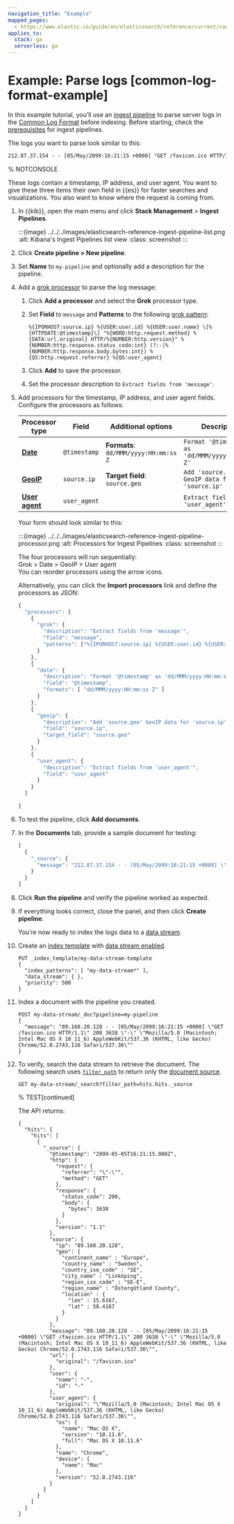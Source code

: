 ```yaml
---
navigation_title: "Example"
mapped_pages:
  - https://www.elastic.co/guide/en/elasticsearch/reference/current/common-log-format-example.html
applies_to:
  stack: ga
  serverless: ga
---
```




# Example: Parse logs [common-log-format-example]


In this example tutorial, you’ll use an [ingest pipeline](ingest-pipelines.md) to parse server logs in the [Common Log Format](https://en.wikipedia.org/wiki/Common_Log_Format) before indexing. Before starting, check the [prerequisites](ingest-pipelines.md#ingest-prerequisites) for ingest pipelines.

The logs you want to parse look similar to this:

```txt
212.87.37.154 - - [05/May/2099:16:21:15 +0000] "GET /favicon.ico HTTP/1.1" 200 3638 "-" "Mozilla/5.0 (Macintosh; Intel Mac OS X 10_11_6) AppleWebKit/537.36 (KHTML, like Gecko) Chrome/52.0.2743.116 Safari/537.36"
```
%  NOTCONSOLE

These logs contain a timestamp, IP address, and user agent. You want to give these three items their own field in {{es}} for faster searches and visualizations. You also want to know where the request is coming from.

1. In {{kib}}, open the main menu and click **Stack Management** > **Ingest Pipelines**.

    :::{image} ../../../images/elasticsearch-reference-ingest-pipeline-list.png
    :alt: Kibana's Ingest Pipelines list view
    :class: screenshot
    :::

2. Click **Create pipeline > New pipeline**.
3. Set **Name** to `my-pipeline` and optionally add a description for the pipeline.
4. Add a [grok processor](elasticsearch://reference/ingestion-tools/enrich-processor/grok-processor.md) to parse the log message:

    1. Click **Add a processor** and select the **Grok** processor type.
    2. Set **Field** to `message` and **Patterns** to the following [grok pattern](../../../explore-analyze/scripting/grok.md):

        ```text
        %{IPORHOST:source.ip} %{USER:user.id} %{USER:user.name} \[%{HTTPDATE:@timestamp}\] "%{WORD:http.request.method} %{DATA:url.original} HTTP/%{NUMBER:http.version}" %{NUMBER:http.response.status_code:int} (?:-|%{NUMBER:http.response.body.bytes:int}) %{QS:http.request.referrer} %{QS:user_agent}
        ```

    3. Click **Add** to save the processor.
    4. Set the processor description to `Extract fields from 'message'`.

5. Add processors for the timestamp, IP address, and user agent fields. Configure the processors as follows:

    | Processor type | Field | Additional options | Description |
    | --- | --- | --- | --- |
    | [**Date**](elasticsearch://reference/ingestion-tools/enrich-processor/date-processor.md) | `@timestamp` | **Formats**: `dd/MMM/yyyy:HH:mm:ss Z` | `Format '@timestamp' as 'dd/MMM/yyyy:HH:mm:ss Z'` |
    | [**GeoIP**](elasticsearch://reference/ingestion-tools/enrich-processor/geoip-processor.md) | `source.ip` | **Target field**: `source.geo` | `Add 'source.geo' GeoIP data for 'source.ip'` |
    | [**User agent**](elasticsearch://reference/ingestion-tools/enrich-processor/user-agent-processor.md) | `user_agent` |  | `Extract fields from 'user_agent'` |

    Your form should look similar to this:

    :::{image} ../../../images/elasticsearch-reference-ingest-pipeline-processor.png
    :alt: Processors for Ingest Pipelines
    :class: screenshot
    :::

    The four processors will run sequentially:<br> Grok > Date > GeoIP > User agent<br> You can reorder processors using the arrow icons.

    Alternatively, you can click the **Import processors** link and define the processors as JSON:

    ```js
    {
      "processors": [
        {
          "grok": {
            "description": "Extract fields from 'message'",
            "field": "message",
            "patterns": ["%{IPORHOST:source.ip} %{USER:user.id} %{USER:user.name} \\[%{HTTPDATE:@timestamp}\\] \"%{WORD:http.request.method} %{DATA:url.original} HTTP/%{NUMBER:http.version}\" %{NUMBER:http.response.status_code:int} (?:-|%{NUMBER:http.response.body.bytes:int}) %{QS:http.request.referrer} %{QS:user_agent}"]
          }
        },
        {
          "date": {
            "description": "Format '@timestamp' as 'dd/MMM/yyyy:HH:mm:ss Z'",
            "field": "@timestamp",
            "formats": [ "dd/MMM/yyyy:HH:mm:ss Z" ]
          }
        },
        {
          "geoip": {
            "description": "Add 'source.geo' GeoIP data for 'source.ip'",
            "field": "source.ip",
            "target_field": "source.geo"
          }
        },
        {
          "user_agent": {
            "description": "Extract fields from 'user_agent'",
            "field": "user_agent"
          }
        }
      ]

    }
    ```

6. To test the pipeline, click **Add documents**.
7. In the **Documents** tab, provide a sample document for testing:

    ```js
    [
      {
        "_source": {
          "message": "212.87.37.154 - - [05/May/2099:16:21:15 +0000] \"GET /favicon.ico HTTP/1.1\" 200 3638 \"-\" \"Mozilla/5.0 (Macintosh; Intel Mac OS X 10_11_6) AppleWebKit/537.36 (KHTML, like Gecko) Chrome/52.0.2743.116 Safari/537.36\""
        }
      }
    ]
    ```

8. Click **Run the pipeline** and verify the pipeline worked as expected.
9. If everything looks correct, close the panel, and then click **Create pipeline**.

    You’re now ready to index the logs data to a [data stream](../../data-store/data-streams.md).

10. Create an [index template](../../data-store/templates.md) with [data stream enabled](../../data-store/data-streams/set-up-data-stream.md#create-index-template).

    ```console
    PUT _index_template/my-data-stream-template
    {
      "index_patterns": [ "my-data-stream*" ],
      "data_stream": { },
      "priority": 500
    }
    ```

11. Index a document with the pipeline you created.

    ```console
    POST my-data-stream/_doc?pipeline=my-pipeline
    {
      "message": "89.160.20.128 - - [05/May/2099:16:21:15 +0000] \"GET /favicon.ico HTTP/1.1\" 200 3638 \"-\" \"Mozilla/5.0 (Macintosh; Intel Mac OS X 10_11_6) AppleWebKit/537.36 (KHTML, like Gecko) Chrome/52.0.2743.116 Safari/537.36\""
    }
    ```

12. To verify, search the data stream to retrieve the document. The following search uses [`filter_path`](elasticsearch://reference/elasticsearch/rest-apis/common-options.md#common-options-response-filtering) to return only the [document source](elasticsearch://reference/elasticsearch/mapping-reference/mapping-source-field.md).

    ```console
    GET my-data-stream/_search?filter_path=hits.hits._source
    ```
    %  TEST[continued]

    The API returns:

    ```console-result
    {
      "hits": {
        "hits": [
          {
            "_source": {
              "@timestamp": "2099-05-05T16:21:15.000Z",
              "http": {
                "request": {
                  "referrer": "\"-\"",
                  "method": "GET"
                },
                "response": {
                  "status_code": 200,
                  "body": {
                    "bytes": 3638
                  }
                },
                "version": "1.1"
              },
              "source": {
                "ip": "89.160.20.128",
                "geo": {
                  "continent_name" : "Europe",
                  "country_name" : "Sweden",
                  "country_iso_code" : "SE",
                  "city_name" : "Linköping",
                  "region_iso_code" : "SE-E",
                  "region_name" : "Östergötland County",
                  "location" : {
                    "lon" : 15.6167,
                    "lat" : 58.4167
                  }
                }
              },
              "message": "89.160.20.128 - - [05/May/2099:16:21:15 +0000] \"GET /favicon.ico HTTP/1.1\" 200 3638 \"-\" \"Mozilla/5.0 (Macintosh; Intel Mac OS X 10_11_6) AppleWebKit/537.36 (KHTML, like Gecko) Chrome/52.0.2743.116 Safari/537.36\"",
              "url": {
                "original": "/favicon.ico"
              },
              "user": {
                "name": "-",
                "id": "-"
              },
              "user_agent": {
                "original": "\"Mozilla/5.0 (Macintosh; Intel Mac OS X 10_11_6) AppleWebKit/537.36 (KHTML, like Gecko) Chrome/52.0.2743.116 Safari/537.36\"",
                "os": {
                  "name": "Mac OS X",
                  "version": "10.11.6",
                  "full": "Mac OS X 10.11.6"
                },
                "name": "Chrome",
                "device": {
                  "name": "Mac"
                },
                "version": "52.0.2743.116"
              }
            }
          }
        ]
      }
    }
    ```
